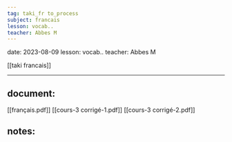 ```yaml
---
tag: taki_fr to_process
subject: francais
lesson: vocab..
teacher: Abbes M
---
```


date: 2023-08-09
lesson: vocab..
teacher: Abbes M


[[taki francais]]

---
## document:
[[français.pdf]]
[[cours-3 corrigé-1.pdf]]
[[cours-3 corrigé-2.pdf]]
## notes: